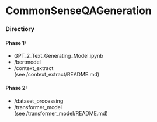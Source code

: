 # CommonSenseQAGeneration

### Directiory 
#### Phase 1:
- GPT_2_Text_Generating_Model.ipynb 
- /bertmodel
- /context_extract <br />
(see /context_extract/README.md)

#### Phase 2: 
- /dataset_processing
- /transformer_model <br />
(see /transformer_model/README.md)
